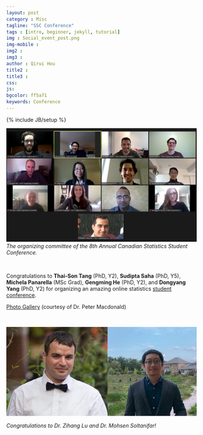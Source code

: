 ```yaml
---
layout: post
category : Misc
tagline: "SSC Conference"
tags : [intro, beginner, jekyll, tutorial]
img : Social_event_post.png
img-mobile :
img2 :
img3 :
author : Qirui Hou
title2 :
title3 :
css:
js:
bgcolor: ff5a71
keywords: Conference
---
```


{% include JB/setup %}



<!--more-->

![CSSC_Organizing_Committee](/assets/images/post/CSSC_Organizing_Committee.png)
_The organizing committee of the 8th Annual Canadian Statistics Student Conference._

<br/>

Congratulations to **Thai-Son Tang** (PhD, Y2), **Sudipta Saha** (PhD, Y5), **Michela Panarella** (MSc Grad), **Gengming He** (PhD, Y2), and **Dongyang Yang** (PhD, Y2) for organizing an amazing online statistics [student conference](https://ssc.ca/en/meetings/annual/2020-annual-meeting/canadian-statistics-student-conference).


[Photo Gallery](https://www.flickr.com/photos/ssc_liaison/albums/72157714518112848/) (courtesy of Dr. Peter Macdonald)

<br/>

![Zihang-Mohsen](/assets/images/post/Zihang-Mohsen-1.png)

_Congratulations to Dr. Zihang Lu and Dr. Mohsen Soltanifar!_
